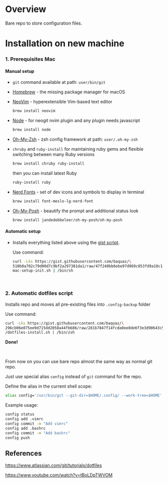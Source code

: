 # Overview

Bare repo to store configuration files.

# Installation on new machine

### 1. Prerequisites Mac

#### Manual setup

* `git` command available at path: `user/bin/git`

* [Homebrew](https://brew.sh) - the missing package manager for macOS

* [NeoVim](https://neovim.io) - hyperextensible Vim-based text editor
    ```sh
    brew install neovim
    ```
* [Node](https://nodejs.org/en) - for neogit nvim plugin and any plugin needs javascript
    ```sh
    brew install node
    ```
* [Oh-My-Zsh](https://ohmyz.sh) - zsh config framework at path: `user/.oh-my-zsh`

* `chruby` and `ruby-install` for maintaining ruby gems
  and flexible switching between many Ruby versions
    ```sh
    brew install chruby ruby-install
    ```
    then you can install latest Ruby
    ```sh
    ruby-install ruby
    ```
* [Nerd Fonts](https://www.nerdfonts.com) - set of dev icons and symbols to display in terminal
    ```sh
    brew install font-meslo-lg-nerd-font
    ```

* [Oh-My-Posh](https://ohmyposh.dev) - beautify the prompt and additional status look
  ```sh 
  brew install jandedobbeleer/oh-my-posh/oh-my-posh
  ```
  
#### Automatic setup

  - Installs everything listed above using the [gist script](https://gist.github.com/baquaz/510b8a702c79d00d7c9bf2a297381da1#file-mac-setup-init-sh).

    Use command:
    ```bash
    curl -Lks https://gist.githubusercontent.com/baquaz/\
    510b8a702c79d00d7c9bf2a297381da1/raw/47f240bb6ebe97d969c053fd9a18c10b950ae7c6/\
    mac-setup-init.sh | /bin/sh
    ```
    
<br>

### 2. Automatic dotfiles script 

Installs repo and moves all pre-existing files into `.config-backup` folder

Use command: 
```bash
curl -Lks https://gist.githubusercontent.com/baquaz/\
296cb06e075ee9d715dd2058a44fb686/raw/281b7847f14fcda0ee8de6f3e3d90643c5866389\
/dotfiles-install.sh | /bin/zsh
```
**Done!**

<br>

From now on you can use bare repo almost the same way as normal git repo.

Just use special alias `config` instead of `git` command for the repo.

Define the alias in the current shell scope:
```bash
alias config='/usr/bin/git --git-dir=$HOME/.config/ --work-tree=$HOME'
```
Example usage:
```bash
config status
config add .vimrc
config commit -m "Add vimrc"
config add .bashrc
config commit -m "Add bashrc"
config push
```

## References

https://www.atlassian.com/git/tutorials/dotfiles

https://www.youtube.com/watch?v=tBoLDpTWVOM
